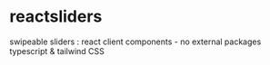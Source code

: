 # reactsliders
swipeable sliders : react client components - no external packages  
typescript & tailwind CSS
